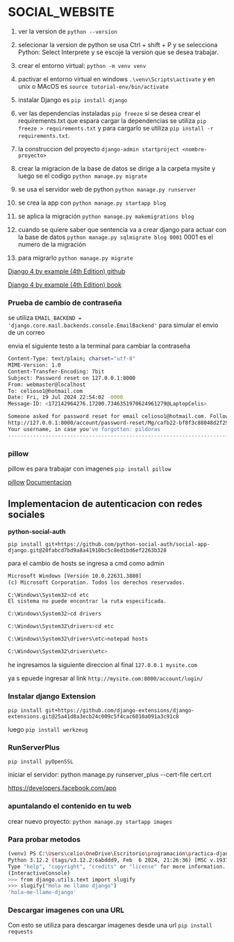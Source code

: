 # SOCIAL_WEBSITE

1. ver la version de `python --version`

2. selecionar la version de python se usa Ctrl + shift + P  y se selecciona Python: Select Interprete y se escoje la version que se desea trabajar.

3. crear el entorno virtual: `python -m venv venv`

4. pactivar el entorno virtual en windows `.\venv\Scripts\activate` y en unix o MAcOS es `source tutorial-env/bin/activate` 

5. instalar Django es `pip install django`

6.  ver las dependencias instaladas `pip freeze` si se desea crear el requirements.txt que espara cargar la dependencias se utiliza `pip freeze > requirements.txt` y para cargarlo se utiliza `pip install -r requirements.txt`.

7. la construccion del proyecto `django-admin startproject <nombre-proyecto>`

8. crear la migracion de la base de datos se dirige a la carpeta mysite y luego se el codigo `python manage.py migrate`

9. se usa el servidor web de python `python manage.py runserver`

10. se crea la app con `python manage.py startapp blog`

11. se aplica la migración `python manage.py makemigrations blog`

12. cuando se quiere saber que sentencia va a crear django para actuar con la base de datos `python manage.py sqlmigrate blog 0001` 0001 es el numero de la migración

13. para migrarlo `python manage.py migrate` 

[Django 4 by example (4th Edition) github](https://github.com/PacktPublishing/Django-4-by-example)

[Django 4 by example (4th Edition) book](https://books.google.es/books?id=GLaEEAAAQBAJ&pg=PA171&hl=es&source=gbs_selected_pages&cad=1#v=onepage&q&f=false)


### Prueba de cambio de contraseña

se utiliza `EMAIL_BACKEND = 'django.core.mail.backends.console.EmailBackend'` para simular el envio de un correo

envia el siguiente testo a la terminal para cambiar la contraseña

```bash
Content-Type: text/plain; charset="utf-8"
MIME-Version: 1.0
Content-Transfer-Encoding: 7bit
Subject: Password reset on 127.0.0.1:8000
From: webmaster@localhost
To: celioso1@hotmail.com
Date: Fri, 19 Jul 2024 22:54:02 -0000
Message-ID: <172142964276.17200.7346351970624961279@LaptopCelis>

Someone asked for password reset for email celioso1@hotmail.com. Follow the link below:
http://127.0.0.1:8000/account/password-reset/Mg/cafb22-bf8f3c88048d2f29c863cf5bc3b47138/
Your username, in case you've forgotten: pildoras
-------------------------------------------------------------------------------
```

### pillow
pillow es para trabajar con imagenes `pip install pillow`

[pillow](https://pypi.org/project/pillow/)
[Documentacion](https://pillow.readthedocs.io/en/stable/)

## Implementacion de autenticacion con redes sociales

**python-social-auth**

`pip install git+https://github.com/python-social-auth/social-app-django.git@20fabcd7bd9a8a41910bc5c8ed1bd6ef2263b328`

para el  cambio de hosts se ingresa a cmd como admin

```bash
Microsoft Windows [Versión 10.0.22631.3880]
(c) Microsoft Corporation. Todos los derechos reservados.

C:\Windows\System32>cd etc
El sistema no puede encontrar la ruta especificada.

C:\Windows\System32>cd drivers

C:\Windows\System32\drivers>cd etc

C:\Windows\System32\drivers\etc>notepad hosts

C:\Windows\System32\drivers\etc>
```
he ingresamos la siguiente direccion al final `127.0.0.1 mysite.com`

ya s epuede ingresar al link `http://mysite.com:8000/account/login/`

### Instalar django Extension

`pip install git+https://github.com/django-extensions/django-extensions.git@25a41d8a3ecb24c009c5f4cac6010a091a3c91c8`

luego `pip install werkzeug`

### RunServerPlus

`pip install pyOpenSSL`

iniciar el servidor: python manage.py runserver_plus --cert-file cert.crt

https://developers.facebook.com/app

### apuntalando el contenido en tu web
crear nuevo proyecto: `python manage.py startapp images`

### Para probar metodos 

```bash
(venv) PS C:\Users\celio\OneDrive\Escritorio\programación\practica-django\SOCIAL_WEBSITE\bookmarks>      python manage.py shell
Python 3.12.2 (tags/v3.12.2:6abddd9, Feb  6 2024, 21:26:36) [MSC v.1937 64 bit (AMD64)] on win32
Type "help", "copyright", "credits" or "license" for more information.
(InteractiveConsole)
>>> from django.utils.text import slugify
>>> slugify("Hola me llamo django")
'hola-me-llamo-django'

```
### Descargar imagenes con una URL

Con esto se utiliza para descargar imagenes desde una url
`pip install requests`